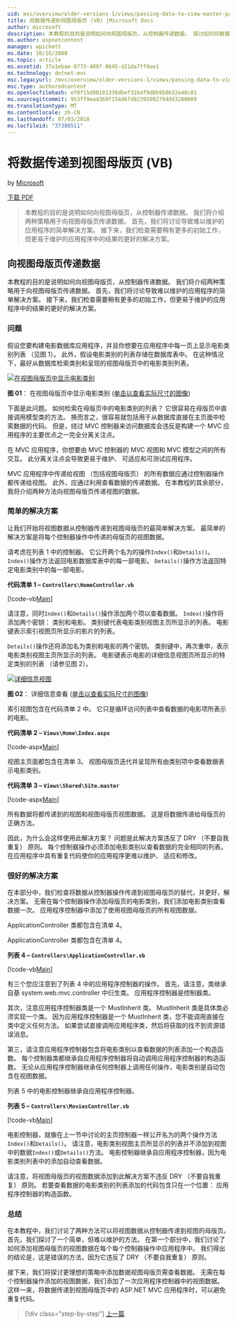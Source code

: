 ```yaml
---
uid: mvc/overview/older-versions-1/views/passing-data-to-view-master-pages-vb
title: 将数据传递到视图母版页 (VB) |Microsoft Docs
author: microsoft
description: 本教程的目的是说明如何向视图母版页，从控制器传递数据。 探讨如何将数据传递到视图 m 的两种策略...
ms.author: aspnetcontent
manager: wpickett
ms.date: 10/16/2008
ms.topic: article
ms.assetid: 37a1ebae-8773-408f-8645-d21da7ff9ae1
ms.technology: dotnet-mvc
msc.legacyurl: /mvc/overview/older-versions-1/views/passing-data-to-view-master-pages-vb
msc.type: authoredcontent
ms.openlocfilehash: e70f15d98101336dbef31b4f9d8b958632e46c01
ms.sourcegitcommit: 953ff9ea4369f154d6fd0239599279ddd3280009
ms.translationtype: MT
ms.contentlocale: zh-CN
ms.lasthandoff: 07/03/2018
ms.locfileid: "37388511"
---
```

<a name="passing-data-to-view-master-pages-vb"></a>将数据传递到视图母版页 (VB)
====================
by [Microsoft](https://github.com/microsoft)

[下载 PDF](http://download.microsoft.com/download/e/f/3/ef3f2ff6-7424-48f7-bdaa-180ef64c3490/ASPNET_MVC_Tutorial_13_VB.pdf)

> 本教程的目的是说明如何向视图母版页，从控制器传递数据。 我们将介绍两种策略用于向视图母版页传递数据。 首先，我们将讨论导致难以维护的应用程序的简单解决方案。 接下来，我们检查需要稍有更多的初始工作，但更易于维护的应用程序中的结果的更好的解决方案。


## <a name="passing-data-to-view-master-pages"></a>向视图母版页传递数据

本教程的目的是说明如何向视图母版页，从控制器传递数据。 我们将介绍两种策略用于向视图母版页传递数据。 首先，我们将讨论导致难以维护的应用程序的简单解决方案。 接下来，我们检查需要稍有更多的初始工作，但更易于维护的应用程序中的结果的更好的解决方案。

### <a name="the-problem"></a>问题

假设您要构建电影数据库应用程序，并且你想要在应用程序中每一页上显示电影类别列表 （见图 1）。 此外，假设电影类别的列表存储在数据库表中。 在这种情况下，最好从数据库检索类别和呈现的视图母版页中的电影类别列表。


[![在视图母版页中显示电影类别](passing-data-to-view-master-pages-vb/_static/image2.png)](passing-data-to-view-master-pages-vb/_static/image1.png)

**图 01**： 在视图母版页中显示电影类别 ([单击以查看实际尺寸的图像](passing-data-to-view-master-pages-vb/_static/image3.png))


下面是此问题。 如何检索在母版页中的电影类别的列表？ 它很容易在母版页中直接调用模型类的方法。 换而言之，很容易就包括用于从数据库直接在主页面中检索数据的代码。 但是，绕过 MVC 控制器来访问数据库会违反是构建一个 MVC 应用程序的主要优点之一完全分离关注点。

在 MVC 应用程序，你想要由 MVC 控制器的 MVC 视图和 MVC 模型之间的所有交互。 此分离关注点会导致更易于维护、 可适应和可测试应用程序。

MVC 应用程序中传递给视图 （包括视图母版页） 的所有数据应通过控制器操作都传递给视图。 此外，应通过利用查看数据的传递数据。 在本教程的其余部分，我将介绍两种方法向视图母版页传递视图的数据。

### <a name="the-simple-solution"></a>简单的解决方案

让我们开始将视图数据从控制器传递到视图母版页的最简单解决方案。 最简单的解决方案是将每个控制器操作中传递的母版页的视图数据。

请考虑在列表 1 中的控制器。 它公开两个名为的操作`Index()`和`Details()`。 `Index()`操作方法返回电影数据库表中的每一部电影。 `Details()`操作方法返回特定电影类别中的每一部电影。

**代码清单 1 – `Controllers\HomeController.vb`**

[!code-vb[Main](passing-data-to-view-master-pages-vb/samples/sample1.vb)]

请注意，同时`Index()`和`Details()`操作添加两个项以查看数据。 `Index()`操作将添加两个密钥： 类别和电影。 类别键代表电影类别视图主页所显示的列表。 电影键表示索引视图页所显示的影片的列表。

`Details()`操作还将添加名为类别和电影的两个密钥。 类别键中，再次重申，表示电影类别视图主页所显示的列表。 电影键表示电影的详细信息视图页所显示的特定类别的列表 （请参见图 2）。


[![详细信息视图](passing-data-to-view-master-pages-vb/_static/image5.png)](passing-data-to-view-master-pages-vb/_static/image4.png)

**图 02**： 详细信息查看 ([单击以查看实际尺寸的图像](passing-data-to-view-master-pages-vb/_static/image6.png))


索引视图包含在代码清单 2 中。 它只是循环访问列表中查看数据的电影项所表示的电影。

**代码清单 2 – `Views\Home\Index.aspx`**

[!code-aspx[Main](passing-data-to-view-master-pages-vb/samples/sample2.aspx)]

视图主页面都包含在清单 3。 视图母版页迭代并呈现所有由类别项中查看数据表示电影类别。

**代码清单 3 – `Views\Shared\Site.master`**

[!code-aspx[Main](passing-data-to-view-master-pages-vb/samples/sample3.aspx)]

所有数据将都传递到的视图和视图母版页视图数据。 这是将数据传递给母版页的正确方法。

因此，为什么会这样使用此解决方案？ 问题是此解决方案违反了 DRY （不要自我重复） 原则。 每个控制器操作必须添加电影类别以查看数据的完全相同的列表。 在应用程序中具有重复代码使你的应用程序更难以维护、 适应和修改。

### <a name="the-good-solution"></a>很好的解决方案

在本部分中，我们检查将数据从控制器操作传递到视图母版页的替代，并更好，解决方案。 无需在每个控制器操作添加母版页的电影类别，我们添加电影类别查看数据一次。 应用程序控制器中添加了使用视图母版页的所有视图数据。

ApplicationController 类都包含在清单 4。

ApplicationController 类都包含在清单 4。

**列表 4 – `Controllers\ApplicationController.vb`**

[!code-vb[Main](passing-data-to-view-master-pages-vb/samples/sample4.vb)]

有三个您应注意到了列表 4 中的应用程序控制器的操作。 首先，请注意，类继承自基 system.web.mvc.controller 中衍生类。 应用程序控制器是控制器类。

其次，注意应用程序控制器类是一个 MustInherit 类。 MustInherit 类是具体类必须实现一个类。 因为应用程序控制器是一个 MustInherit 类，您不能调用直接在类中定义任何方法。 如果尝试直接调用应用程序类，然后将获取的找不到资源错误消息。

第三，请注意应用程序控制器包含将电影类别以查看数据的列表添加一个构造函数。 每个控制器类都继承自应用程序控制器将自动调用应用程序控制器的构造函数。 无论从应用程序控制器继承任何控制器上调用任何操作，电影类别是自动包含在视图数据。

列表 5 中的电影控制器继承自应用程序控制器。

**列表 5 – `Controllers\MoviesController.vb`**

[!code-vb[Main](passing-data-to-view-master-pages-vb/samples/sample5.vb)]

电影控制器，就像在上一节中讨论的主页控制器一样公开名为的两个操作方法`Index()`和`Details()`。 请注意，电影类别视图主页所显示的列表并不添加到视图中的数据`Index()`或`Details()`方法。 电影控制器继承自应用程序控制器，因为电影类别列表中的添加自动查看数据。

请注意，将视图母版页的视图数据添加到此解决方案不违反 DRY （不要自我重复） 原则。 若要查看数据的电影类别的列表添加的代码包含只在一个位置： 应用程序控制器的构造函数。

### <a name="summary"></a>总结

在本教程中，我们讨论了两种方法可以将视图数据从控制器传递到视图的母版页。 首先，我们探讨了一个简单，但难以维护的方法。 在第一个部分中，我们讨论了如何添加视图母版页的视图数据在每个每个控制器操作中应用程序中。 我们得出的结论是，这是错误的方法，因为它违反了 DRY （不要自我重复） 原则。

接下来，我们将探讨更理想的策略中添加数据视图母版页需查看数据。 无需在每个控制器操作添加的视图数据，我们添加了一次应用程序控制器中的视图数据。 这样一来，将数据传递到视图母版页中的 ASP.NET MVC 应用程序时，可以避免重复代码。

> [!div class="step-by-step"]
> [上一篇](creating-page-layouts-with-view-master-pages-vb.md)
